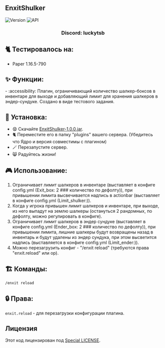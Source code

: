 ## EnxitShulker

![Version](https://img.shields.io/badge/Версия-1.0.0-blue.svg)
![API](https://img.shields.io/badge/Paper%201.16.5%2B-blue.svg)

<h3 align="center">Discord: luckytsb</h3>

## 🐈 Тестировалось на:
- Paper 1.16.5-790 

## ✨ Функции:

-️ :accessibility: Плагин, ограничивающий количество шалкер-боксов в инвентаре для выходе и добавляющий лимит для хранения шалкеров в эндер-сундуке. Создано в виде тестового задания.

## 🚀 Установка:

- 😧 Скачайте <a href="https://github.com/Hacker123ter/EnxitShulker/raw/refs/heads/EnxitShulker/target/EnxitShulker-1.0.0.jar" target="_blank">EnxitShulker-1.0.0.jar</a>.
- 🐈 Переместите его в папку "plugins" вашего сервера. (Убедитесь что Ядро и версия совместимы с плагином)
- 🪄 Перезапустите сервер.
- 😸 Радуйтесь жизни!

## 🎮 Использование:

1. Ограничивает лимит шалкеров в инвентаре (выставляет в конфиге config.yml (Exit_box: 2 ### количество по дефолту)), при привышении лимита высвечивается надпись в actionbar (выставляет в конфиге config.yml (Limit_shulker:)).
2. Когда у игрока привышен лимит шалкеров и инвентаре, при выходе, из него выпадут на землю шалкеры (остануться 2 рандомных, по дефолту, можно регулировать в конфиге).
3. Ограничивает лимит шалкеров в эндер сундуке (выставляет в конфиге config.yml (Ender_box: 2 ### количество по дефолту)), при привышении лимита, лишние шалкеры будут возвращены назад в инвентарь и будут удалены из эндер сундука, при этом высветится надпись (выставляется в конфиге config.yml (Limit_ender:)).
4. Можно перезагрузить конфиг - "/enxit reload" (требуются права "enxit.reload" или op).

## 🏗️ Команды:
```
/enxit reload
```

## 🔒 Права:
`enxit.reload` - для перезагрузки конфигурации плагина.

## Лицензия

Этот код лицензирован под [Special LICENSE](LICENSE.MD).
